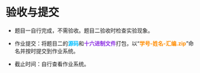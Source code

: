 # 验收与提交

- 题目一自行完成，不需验收。题目二验收时检查实验现象。

- 作业提交：将题目二的<font color = DeepSkyBlue>**源码**</font>和<font color = BlueViolet>**十六进制文件**</font>打包，以“<font color = DarkOrange>**学号-姓名-汇编.zip**</font>”命名并按时提交到作业系统。

- 截止时间：自行查看作业系统。
